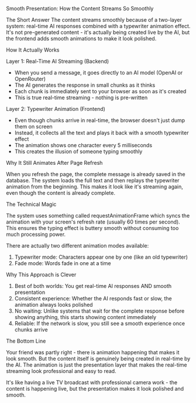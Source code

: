 Smooth Presentation: How the Content Streams So Smoothly

The Short Answer
The content streams smoothly because of a two-layer system: real-time AI responses combined with a typewriter animation effect. It's not pre-generated content - it's actually being created live by the AI, but the frontend adds smooth animations to make it look polished.

How It Actually Works

Layer 1: Real-Time AI Streaming (Backend)
- When you send a message, it goes directly to an AI model (OpenAI or OpenRouter)
- The AI generates the response in small chunks as it thinks
- Each chunk is immediately sent to your browser as soon as it's created
- This is true real-time streaming - nothing is pre-written

Layer 2: Typewriter Animation (Frontend)
- Even though chunks arrive in real-time, the browser doesn't just dump them on screen
- Instead, it collects all the text and plays it back with a smooth typewriter effect
- The animation shows one character every 5 milliseconds
- This creates the illusion of someone typing smoothly

Why It Still Animates After Page Refresh

When you refresh the page, the complete message is already saved in the database. The system loads the full text and then replays the typewriter animation from the beginning. This makes it look like it's streaming again, even though the content is already complete.

The Technical Magic

The system uses something called requestAnimationFrame which syncs the animation with your screen's refresh rate (usually 60 times per second). This ensures the typing effect is buttery smooth without consuming too much processing power.

There are actually two different animation modes available:
1. Typewriter mode: Characters appear one by one (like an old typewriter)
2. Fade mode: Words fade in one at a time

Why This Approach is Clever

1. Best of both worlds: You get real-time AI responses AND smooth presentation
2. Consistent experience: Whether the AI responds fast or slow, the animation always looks polished
3. No waiting: Unlike systems that wait for the complete response before showing anything, this starts showing content immediately
4. Reliable: If the network is slow, you still see a smooth experience once chunks arrive

The Bottom Line

Your friend was partly right - there is animation happening that makes it look smooth. But the content itself is genuinely being created in real-time by the AI. The animation is just the presentation layer that makes the real-time streaming look professional and easy to read.

It's like having a live TV broadcast with professional camera work - the content is happening live, but the presentation makes it look polished and smooth.
